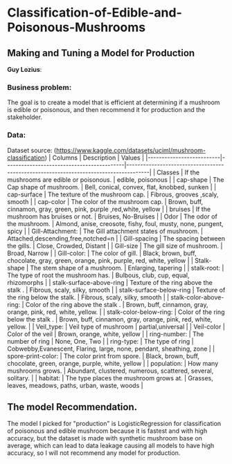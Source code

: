 # Classification-of-Edible-and-Poisonous-Mushrooms 
## Making and Tuning a Model for Production
**Guy Lozius**:

### Business problem:
The goal is to create a model that is efficient at determining if a mushroom is edible or poisonous, and then recommend it for production and the stakeholder. <br/>
### Data:
Dataset source: (https://www.kaggle.com/datasets/uciml/mushroom-classification)
| Columns                  | Description                               | Values                                                                               |
|--------------------------|-------------------------------------------|--------------------------------------------------------------------------------------|
| Classes                  | If the mushrooms are edible or poisonous. |  edible, poisonous                                                                   |
| cap-shape                | The Cap shape of mushroom.                | Bell, conical, convex, flat, knobbed, sunken                                         |
| cap-surface              | The texture of the mushroom cap.          | Fibrous, grooves ,scaly, smooth                                                      |
| cap-color                | The color of the mushroom cap.            | Brown, buff, cinnamon, gray, green, pink, purple ,red,white, yellow                  |
| bruises                  | If the mushroom has bruises or not.       | Bruises, No-Bruises                                                                  |
| Odor                     | The odor of the mushroom.                 | Almond, anise, creosote, fishy,  foul, musty,  none, pungent, spicy                  |
| Gill-Attachment:         | The Gill attachment states of mushroom.   | Attached,descending,free,notched=n                                                   |
| Gill-spacing             | The spacing between the gills.            | Close, Crowded, Distant                                                              |
| Gill-size                | The gill size of mushroom.                | Broad, Narrow                                                                        |
| Gill-color:              | The color of gill.                        | Black, brown, buff, chocolate, gray, green, orange, pink, purple, red, white, yellow |
| Stalk-shape              | The stem shape of a mushroom.             | Enlarging, tapering                                                                  |
| stalk-root:              | The type of root the mushroom has.        | Bulbous, club, cup, equal, rhizomorphs                                               |
| stalk-surface-above-ring | Texture of the ring above the stalk .     | Fibrous, scaly, silky, smooth                                                        |
| stalk-surface-below-ring | Texture of the ring below the stalk.      | Fibrous, scaly, silky, smooth                                                        |
| stalk-color-above-ring:  | Color of the ring above the stalk .       | Brown, buff, cinnamon, gray, orange, pink, red, white, yellow.                       |
| stalk-color-below-ring:  | Color of the ring below the stalk .       | Brown, buff, cinnamon, gray, orange, pink, red, white, yellow.                       |
| Veil_type:               | Veil type of mushroom                     | partial,universal                                                                    |
| Veil-color               | Color of the veil                         | Brown, orange, white, yellow                                                         |
| ring-number:             | The number of ring                        | None, One, Two                                                                       |
| ring-type:               | The type of ring                          | Cobwebby,Evanescent, Flaring, large, none, pendant, sheathing, zone                  |
| spore-print-color:       | The color print from spore.               | Black, brown, buff, chocolate, green, orange, purple, white, yellow                  |
| population:              | How many mushrooms grows.                 | Abundant, clustered, numerous, scattered, several, solitary.                         |
| habitat:                 | The type places the mushroom grows at.    | Grasses, leaves, meadows, paths, urban, waste, woods                                 |
## The model Recommendation.
The model I picked for "production" is  LogisticRegression for classification of poisonous and edible mushroom because it is fastest and with high accuracy, but the dataset is made with synthetic mushroom base on average, which can lead to data leakage causing all models to have high accuracy, so I will not recommend any model for production.

